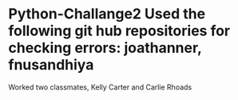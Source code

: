 # Python-Challange2 Used the following git hub repositories for checking errors: joathanner, fnusandhiya
Worked two classmates, Kelly Carter and Carlie Rhoads
